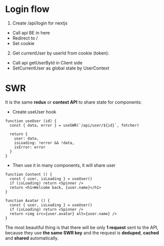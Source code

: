 # Login flow

1. Create /api/login for nextjs

- Call api BE in here
- Redirect to /
- Set cookie

2. Get currentUser by userId from cookie (token):

- Call api getUserById in Client side
- SetCurrentUser as global state by UserContext

# SWR

It is the same **redux** or **context API** to share state for components:

- Create useUser hook

```
function useUser (id) {
  const { data, error } = useSWR(`/api/user/${id}`, fetcher)

  return {
    user: data,
    isLoading: !error && !data,
    isError: error
  }
}
```

- Then use it in many components, it will share user

```
function Content () {
  const { user, isLoading } = useUser()
  if (isLoading) return <Spinner />
  return <h1>Welcome back, {user.name}</h1>
}

function Avatar () {
  const { user, isLoading } = useUser()
  if (isLoading) return <Spinner />
  return <img src={user.avatar} alt={user.name} />
}
```

The most beautiful thing is that there will be only **1 request** sent to the API, because they use **the same SWR key** and the request is **deduped**, **cached** and **shared** automatically.
